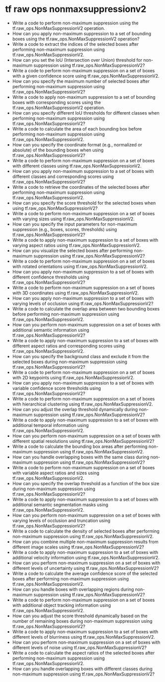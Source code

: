 # tf raw ops nonmaxsuppressionv2

- Write a code to perform non-maximum suppression using the tf.raw_ops.NonMaxSuppressionV2 operation.
- How can you apply non-maximum suppression to a set of bounding boxes using the tf.raw_ops.NonMaxSuppressionV2 operation?
- Write a code to extract the indices of the selected boxes after performing non-maximum suppression using tf.raw_ops.NonMaxSuppressionV2.
- How can you set the IoU (Intersection over Union) threshold for non-maximum suppression using tf.raw_ops.NonMaxSuppressionV2?
- Write a code to perform non-maximum suppression on a set of boxes with a given confidence score using tf.raw_ops.NonMaxSuppressionV2.
- How can you specify the maximum number of selected boxes after performing non-maximum suppression using tf.raw_ops.NonMaxSuppressionV2?
- Write a code to apply non-maximum suppression to a set of bounding boxes with corresponding scores using the tf.raw_ops.NonMaxSuppressionV2 operation.
- How can you specify different IoU thresholds for different classes when performing non-maximum suppression using tf.raw_ops.NonMaxSuppressionV2?
- Write a code to calculate the area of each bounding box before performing non-maximum suppression using tf.raw_ops.NonMaxSuppressionV2.
- How can you specify the coordinate format (e.g., normalized or absolute) of the bounding boxes when using tf.raw_ops.NonMaxSuppressionV2?
- Write a code to perform non-maximum suppression on a set of boxes with different classes using tf.raw_ops.NonMaxSuppressionV2.
- How can you apply non-maximum suppression to a set of boxes with different classes and corresponding scores using tf.raw_ops.NonMaxSuppressionV2?
- Write a code to retrieve the coordinates of the selected boxes after performing non-maximum suppression using tf.raw_ops.NonMaxSuppressionV2.
- How can you specify the score threshold for the selected boxes when using tf.raw_ops.NonMaxSuppressionV2?
- Write a code to perform non-maximum suppression on a set of boxes with varying sizes using tf.raw_ops.NonMaxSuppressionV2.
- How can you specify the input parameters for non-maximum suppression (e.g., boxes, scores, thresholds) using tf.raw_ops.NonMaxSuppressionV2?
- Write a code to apply non-maximum suppression to a set of boxes with varying aspect ratios using tf.raw_ops.NonMaxSuppressionV2.
- How can you visualize the selected boxes after performing non-maximum suppression using tf.raw_ops.NonMaxSuppressionV2?
- Write a code to perform non-maximum suppression on a set of boxes with rotated orientations using tf.raw_ops.NonMaxSuppressionV2.
- How can you apply non-maximum suppression to a set of boxes with different confidence thresholds using tf.raw_ops.NonMaxSuppressionV2?
- Write a code to perform non-maximum suppression on a set of boxes with 3D coordinates using tf.raw_ops.NonMaxSuppressionV2.
- How can you apply non-maximum suppression to a set of boxes with varying levels of occlusion using tf.raw_ops.NonMaxSuppressionV2?
- Write a code to calculate the overlap area between two bounding boxes before performing non-maximum suppression using tf.raw_ops.NonMaxSuppressionV2.
- How can you perform non-maximum suppression on a set of boxes with additional semantic information using tf.raw_ops.NonMaxSuppressionV2?
- Write a code to apply non-maximum suppression to a set of boxes with different aspect ratios and corresponding scores using tf.raw_ops.NonMaxSuppressionV2.
- How can you specify the background class and exclude it from the selected boxes during non-maximum suppression using tf.raw_ops.NonMaxSuppressionV2?
- Write a code to perform non-maximum suppression on a set of boxes with 2D keypoints using tf.raw_ops.NonMaxSuppressionV2.
- How can you apply non-maximum suppression to a set of boxes with variable confidence score thresholds using tf.raw_ops.NonMaxSuppressionV2?
- Write a code to perform non-maximum suppression on a set of boxes with hierarchical clustering using tf.raw_ops.NonMaxSuppressionV2.
- How can you adjust the overlap threshold dynamically during non-maximum suppression using tf.raw_ops.NonMaxSuppressionV2?
- Write a code to apply non-maximum suppression to a set of boxes with additional temporal information using tf.raw_ops.NonMaxSuppressionV2.
- How can you perform non-maximum suppression on a set of boxes with different spatial resolutions using tf.raw_ops.NonMaxSuppressionV2?
- Write a code to calculate the bounding box areas after performing non-maximum suppression using tf.raw_ops.NonMaxSuppressionV2.
- How can you handle overlapping boxes with the same class during non-maximum suppression using tf.raw_ops.NonMaxSuppressionV2?
- Write a code to perform non-maximum suppression on a set of boxes with variable aspect ratios and sizes using tf.raw_ops.NonMaxSuppressionV2.
- How can you specify the overlap threshold as a function of the box size during non-maximum suppression using tf.raw_ops.NonMaxSuppressionV2?
- Write a code to apply non-maximum suppression to a set of boxes with additional semantic segmentation masks using tf.raw_ops.NonMaxSuppressionV2.
- How can you perform non-maximum suppression on a set of boxes with varying levels of occlusion and truncation using tf.raw_ops.NonMaxSuppressionV2?
- Write a code to calculate the density of selected boxes after performing non-maximum suppression using tf.raw_ops.NonMaxSuppressionV2.
- How can you combine multiple non-maximum suppression results from different image scales using tf.raw_ops.NonMaxSuppressionV2?
- Write a code to apply non-maximum suppression to a set of boxes with additional velocity information using tf.raw_ops.NonMaxSuppressionV2.
- How can you perform non-maximum suppression on a set of boxes with different levels of uncertainty using tf.raw_ops.NonMaxSuppressionV2?
- Write a code to calculate the average confidence score of the selected boxes after performing non-maximum suppression using tf.raw_ops.NonMaxSuppressionV2.
- How can you handle boxes with overlapping regions during non-maximum suppression using tf.raw_ops.NonMaxSuppressionV2?
- Write a code to perform non-maximum suppression on a set of boxes with additional object tracking information using tf.raw_ops.NonMaxSuppressionV2.
- How can you adjust the score threshold dynamically based on the number of remaining boxes during non-maximum suppression using tf.raw_ops.NonMaxSuppressionV2?
- Write a code to apply non-maximum suppression to a set of boxes with different levels of blurriness using tf.raw_ops.NonMaxSuppressionV2.
- How can you perform non-maximum suppression on a set of boxes with different levels of noise using tf.raw_ops.NonMaxSuppressionV2?
- Write a code to calculate the aspect ratios of the selected boxes after performing non-maximum suppression using tf.raw_ops.NonMaxSuppressionV2.
- How can you handle overlapping boxes with different classes during non-maximum suppression using tf.raw_ops.NonMaxSuppressionV2?